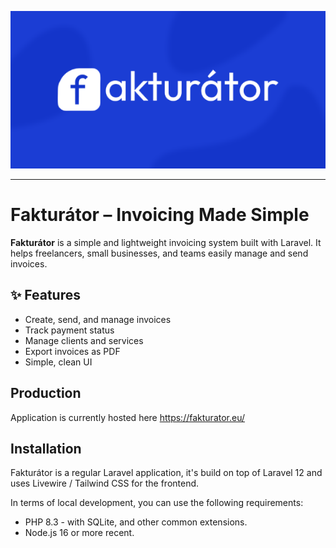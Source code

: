 <p align="center">
    <img src="./art/cover.png" width="600" alt="Fakturátor cover">
</p>

------

# Fakturátor – Invoicing Made Simple

**Fakturátor** is a simple and lightweight invoicing system built with Laravel. It helps freelancers, small businesses, and teams easily manage and send invoices.

## ✨ Features

- Create, send, and manage invoices
- Track payment status
- Manage clients and services
- Export invoices as PDF
- Simple, clean UI

## Production

Application is currently hosted here https://fakturator.eu/

## Installation

Fakturátor is a regular Laravel application, it's build on top of Laravel 12 and uses Livewire / Tailwind CSS for the frontend.

In terms of local development, you can use the following requirements:

- PHP 8.3 - with SQLite, and other common extensions.
- Node.js 16 or more recent.
